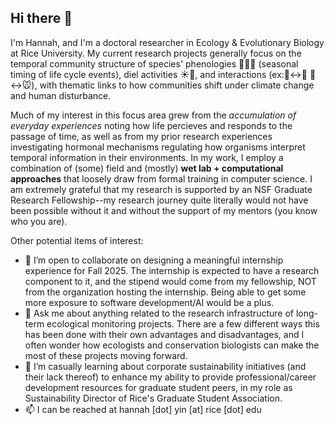 ## Hi there 👋

I'm Hannah, and I'm a doctoral researcher in Ecology & Evolutionary Biology at Rice University. My current research projects generally focus on the temporal community structure of species' phenologies 🌸🪺🍂 (seasonal timing of life cycle events), diel activities ☀️🌙, and interactions (ex:🪻↔🐝 🦉↔🐭), with thematic links to how communities shift under climate change and human disturbance. 

Much of my interest in this focus area grew from the *accumulation of everyday experiences* noting how life percieves and responds to the passage of time, as well as from my prior research experiences investigating hormonal mechanisms regulating how organisms interpret temporal information in their environments. In my work, I employ a combination of (some) field and (mostly) **wet lab + computational approaches** that loosely draw from formal training in computer science. I am extremely grateful that my research is supported by an NSF Graduate Research Fellowship--my research journey quite literally would not have been possible without it and without the support of my mentors (you know who you are).


Other potential items of interest:
- 👯 I’m open to collaborate on designing a meaningful internship experience for Fall 2025. The internship is expected to have a research component to it, and the stipend would come from my fellowship, NOT from the organization hosting the internship. Being able to get some more exposure to software development/AI would be a plus.
- 💬 Ask me about anything related to the research infrastructure of long-term ecological monitoring projects. There are a few different ways this has been done with their own advantages and disadvantages, and I often wonder how ecologists and conservation biologists can make the most of these projects moving forward.
- 🌱 I’m casually learning about corporate sustainability initiatives (and their lack thereof) to enhance my ability to provide professional/career development resources for graduate student peers, in my role as Sustainability Director of Rice's Graduate Student Association.
- 📫 I can be reached at hannah \[dot\] yin \[at\] rice \[dot\] edu
